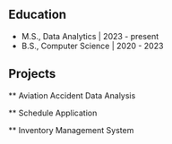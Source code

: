 ## Education 

- M.S., Data Analytics | 2023 - present 
- B.S., Computer Science | 2020 - 2023 

## Projects 
** Aviation Accident Data Analysis 

** Schedule Application

** Inventory Management System 
